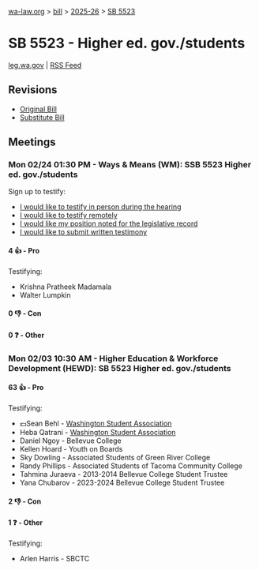 [wa-law.org](/) > [bill](/bill/) > [2025-26](/bill/2025-26/) > [SB 5523](/bill/2025-26/sb/5523/)

# SB 5523 - Higher ed. gov./students
[leg.wa.gov](https://app.leg.wa.gov/billsummary?BillNumber=5523&Year=2025&Initiative=false) | [RSS Feed](./rss.xml)

## Revisions
* [Original Bill](1/)
* [Substitute Bill](S/)

## Meetings
### Mon 02/24 01:30 PM - Ways & Means (WM): SSB 5523 Higher ed. gov./students
Sign up to testify:
* [I would like to testify in person during the hearing](https://app.leg.wa.gov/csi/Testifier/Add?chamber=House&mId=32887&aId=164857&caId=26101&tId=1)
* [I would like to testify remotely](https://app.leg.wa.gov/csi/Testifier/Add?chamber=House&mId=32887&aId=164857&caId=26101&tId=2)
* [I would like my position noted for the legislative record](https://app.leg.wa.gov/csi/Testifier/Add?chamber=House&mId=32887&aId=164857&caId=26101&tId=3)
* [I would like to submit written testimony](https://app.leg.wa.gov/csi/Testifier/Add?chamber=House&mId=32887&aId=164857&caId=26101&tId=4)

#### 4 👍 - Pro
Testifying:
* Krishna Pratheek Madamala
* Walter Lumpkin

#### 0 👎 - Con

#### 0 ❓ - Other

### Mon 02/03 10:30 AM - Higher Education & Workforce Development (HEWD): SB 5523 Higher ed. gov./students
#### 63 👍 - Pro
Testifying:
* 💵Sean Behl - [Washington Student Association](/org/washington_student_association/)
* Heba Qatrani - [Washington Student Association](/org/washington_student_association/)
* Daniel Ngoy - Bellevue College
* Kellen Hoard - Youth on Boards
* Sky Dowling - Associated Students of Green River College
* Randy Phillips - Associated Students of Tacoma Community College
* Tahmina Juraeva - 2013-2014 Bellevue College Student Trustee
* Yana Chubarov - 2023-2024 Bellevue College Student Trustee

#### 2 👎 - Con

#### 1 ❓ - Other
Testifying:
* Arlen Harris - SBCTC
